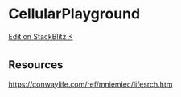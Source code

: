 # CellularPlayground

[Edit on StackBlitz ⚡️](https://stackblitz.com/edit/angular-ivy-xzrtex)

## Resources

https://conwaylife.com/ref/mniemiec/lifesrch.htm
